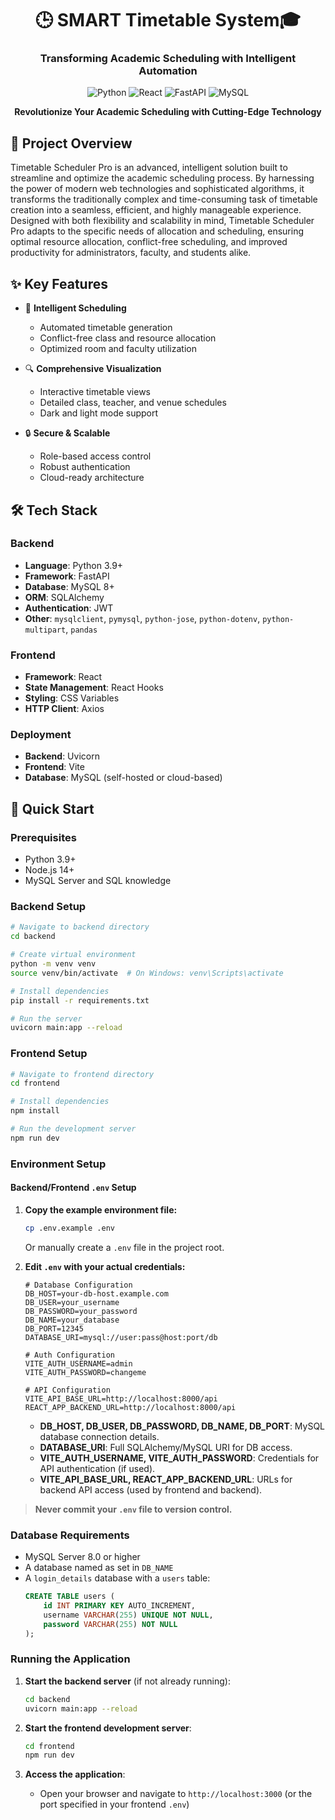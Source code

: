 <div align="center">
  
  # 🕒 SMART Timetable System🎓

  ### Transforming Academic Scheduling with Intelligent Automation

  ![Python](https://img.shields.io/badge/Python-3.9+-blue?style=for-the-badge&logo=python)
  ![React](https://img.shields.io/badge/React-17+-61DAFB?style=for-the-badge&logo=react)
  ![FastAPI](https://img.shields.io/badge/FastAPI-0.68+-009688?style=for-the-badge&logo=fastapi)
  ![MySQL](https://img.shields.io/badge/MySQL-8+-4479A1?style=for-the-badge&logo=mysql)

  **Revolutionize Your Academic Scheduling with Cutting-Edge Technology**
</div>

## 🌟 Project Overview

Timetable Scheduler Pro is an advanced, intelligent solution built to streamline and optimize the academic scheduling process. By harnessing the power of modern web technologies and sophisticated algorithms, it transforms the traditionally complex and time-consuming task of timetable creation into a seamless, efficient, and highly manageable experience. Designed with both flexibility and scalability in mind, Timetable Scheduler Pro adapts to the specific needs of allocation and scheduling, ensuring optimal resource allocation, conflict-free scheduling, and improved productivity for administrators, faculty, and students alike.

## ✨ Key Features

- 🚀 **Intelligent Scheduling**
  - Automated timetable generation
  - Conflict-free class and resource allocation
  - Optimized room and faculty utilization

- 🔍 **Comprehensive Visualization**
  - Interactive timetable views
  - Detailed class, teacher, and venue schedules
  - Dark and light mode support

- 🔒 **Secure & Scalable**
  - Role-based access control
  - Robust authentication
  - Cloud-ready architecture

## 🛠 Tech Stack

### Backend
- **Language**: Python 3.9+
- **Framework**: FastAPI
- **Database**: MySQL 8+
- **ORM**: SQLAlchemy
- **Authentication**: JWT
- **Other**: `mysqlclient`, `pymysql`, `python-jose`, `python-dotenv`, `python-multipart`, `pandas`

### Frontend
- **Framework**: React
- **State Management**: React Hooks
- **Styling**: CSS Variables
- **HTTP Client**: Axios

### Deployment
- **Backend**: Uvicorn
- **Frontend**: Vite
- **Database**: MySQL (self-hosted or cloud-based)

## 🚀 Quick Start

### Prerequisites
- Python 3.9+
- Node.js 14+
- MySQL Server and SQL knowledge

### Backend Setup
```bash
# Navigate to backend directory
cd backend

# Create virtual environment
python -m venv venv
source venv/bin/activate  # On Windows: venv\Scripts\activate

# Install dependencies
pip install -r requirements.txt

# Run the server 
uvicorn main:app --reload
```

### Frontend Setup
```bash
# Navigate to frontend directory
cd frontend

# Install dependencies
npm install

# Run the development server
npm run dev
```

### Environment Setup

#### Backend/Frontend `.env` Setup

1. **Copy the example environment file:**
   ```bash
   cp .env.example .env
   ```
   Or manually create a `.env` file in the project root.

2. **Edit `.env` with your actual credentials:**
   ```env
   # Database Configuration
   DB_HOST=your-db-host.example.com
   DB_USER=your_username
   DB_PASSWORD=your_password
   DB_NAME=your_database
   DB_PORT=12345
   DATABASE_URI=mysql://user:pass@host:port/db

   # Auth Configuration
   VITE_AUTH_USERNAME=admin
   VITE_AUTH_PASSWORD=changeme

   # API Configuration
   VITE_API_BASE_URL=http://localhost:8000/api
   REACT_APP_BACKEND_URL=http://localhost:8000/api
   ```

   - **DB_HOST, DB_USER, DB_PASSWORD, DB_NAME, DB_PORT**: MySQL database connection details.
   - **DATABASE_URI**: Full SQLAlchemy/MySQL URI for DB access.
   - **VITE_AUTH_USERNAME, VITE_AUTH_PASSWORD**: Credentials for API authentication (if used).
   - **VITE_API_BASE_URL, REACT_APP_BACKEND_URL**: URLs for backend API access (used by frontend and backend).

> **Never commit your `.env` file to version control.**

### Database Requirements

- MySQL Server 8.0 or higher
- A database named as set in `DB_NAME`
- A `login_details` database with a `users` table:
  ```sql
  CREATE TABLE users (
      id INT PRIMARY KEY AUTO_INCREMENT,
      username VARCHAR(255) UNIQUE NOT NULL,
      password VARCHAR(255) NOT NULL
  );
  ```

### Running the Application

1. **Start the backend server** (if not already running):
   ```bash
   cd backend
   uvicorn main:app --reload
   ```

2. **Start the frontend development server**:
   ```bash
   cd frontend
   npm run dev
   ```

3. **Access the application**:
   - Open your browser and navigate to `http://localhost:3000` (or the port specified in your frontend `.env`)
